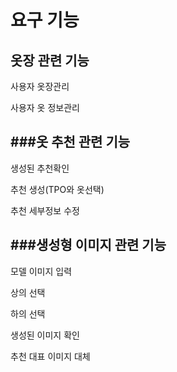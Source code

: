 # 요구 기능

옷장 관련 기능
-------------------
  사용자 옷장관리
  
  사용자 옷 정보관리
  
###옷 추천 관련 기능
-------------------
  생성된 추천확인
  
  추천 생성(TPO와 옷선택)
  
  추천 세부정보 수정
  
###생성형 이미지 관련 기능
-------------------
  모델 이미지 입력
  
  상의 선택
  
  하의 선택
  
  생성된 이미지 확인
  
  추천 대표 이미지 대체
